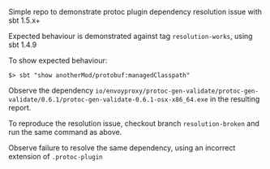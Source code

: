 Simple repo to demonstrate protoc plugin dependency resolution issue with sbt 1.5.x+

Expected behaviour is demonstrated against tag `resolution-works`, using sbt 1.4.9

To show expected behaviour:

```
$> sbt "show anotherMod/protobuf:managedClasspath"
```

Observe the dependency
`io/envoyproxy/protoc-gen-validate/protoc-gen-validate/0.6.1/protoc-gen-validate-0.6.1-osx-x86_64.exe`
in the resulting report.

To reproduce the resolution issue, checkout branch `resolution-broken` and run the same command as above.

Observe failure to resolve the same dependency, using an incorrect extension of `.protoc-plugin`
